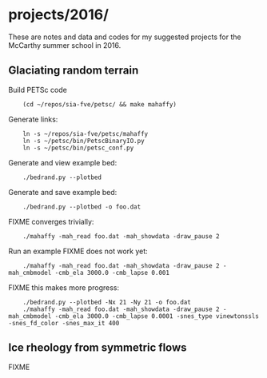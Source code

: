 projects/2016/
==============

These are notes and data and codes for my suggested projects for the McCarthy
summer school in 2016.

Glaciating random terrain
-------------------------

Build PETSc code

        (cd ~/repos/sia-fve/petsc/ && make mahaffy)

Generate links:

        ln -s ~/repos/sia-fve/petsc/mahaffy
        ln -s ~/petsc/bin/PetscBinaryIO.py
        ln -s ~/petsc/bin/petsc_conf.py

Generate and view example bed:

        ./bedrand.py --plotbed

Generate and save example bed:

        ./bedrand.py --plotbed -o foo.dat

FIXME converges trivially:

        ./mahaffy -mah_read foo.dat -mah_showdata -draw_pause 2

Run an example  FIXME does not work yet:

        ./mahaffy -mah_read foo.dat -mah_showdata -draw_pause 2 -mah_cmbmodel -cmb_ela 3000.0 -cmb_lapse 0.001

FIXME this makes more progress:

        ./bedrand.py --plotbed -Nx 21 -Ny 21 -o foo.dat
        ./mahaffy -mah_read foo.dat -mah_showdata -draw_pause 2 -mah_cmbmodel -cmb_ela 3000.0 -cmb_lapse 0.0001 -snes_type vinewtonssls -snes_fd_color -snes_max_it 400


Ice rheology from symmetric flows
---------------------------------

FIXME



